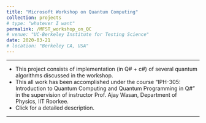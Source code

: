 ```yaml
---
title: "Microsoft Workshop on Quantum Computing"
collection: projects
# type: "whatever I want"
permalink: /MFST_workshop_on_QC
# venue: "UC-Berkeley Institute for Testing Science"
date: 2020-03-21
# location: "Berkeley CA, USA"
---
```

---
* This project consists of implementation (in Q# + c#) of several quantum algorithms discussed in the workshop.
* This all work has been accomplished under the course “IPH-305: Introduction to Quantum Computing and Quantum Programming in Q#” in the supervision of instructor Prof. Ajay Wasan, Department of Physics, IIT Roorkee. 
* Click for a detailed description.

---
